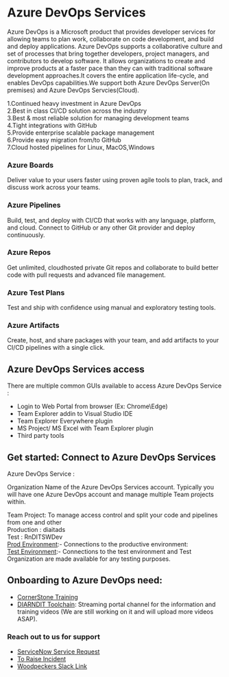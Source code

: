# **Azure DevOps Services**

Azure DevOps is a Microsoft product that provides developer services for allowing teams to plan work, collaborate on code development, and build and deploy applications. Azure DevOps supports a collaborative culture and set of processes that bring together developers, project managers, and contributors to develop software. It allows organizations to create and improve products at a faster pace than they can with traditional software development approaches.It covers the entire application life-cycle, and enables DevOps capabilities.We support both Azure DevOps Server(On premises) and Azure DevOps Servcies(Cloud).  


1.Continued heavy investment in Azure DevOps  
2.Best in class CI/CD solution across the industry  
3.Best & most reliable solution for managing development teams  
4.Tight integrations with GitHub  
5.Provide enterprise scalable package management  
6.Provide easy migration from/to GitHub  
7.Cloud hosted pipelines for Linux, MacOS,Windows  


### **Azure Boards**

Deliver value to your users faster using proven agile tools to plan, track, and discuss work across your teams.

### **Azure Pipelines**
Build, test, and deploy with CI/CD that works with any language, platform, and cloud. Connect to GitHub or any other Git provider and deploy continuously.

### **Azure Repos**
Get unlimited, cloud­hosted private Git repos and collaborate to build better code with pull requests and advanced file management.

### **Azure Test Plans**
Test and ship with confidence using manual and exploratory testing tools.

### **Azure Artifacts**
Create, host, and share packages with your team, and add artifacts to your CI/CD pipelines with a single click.




## Azure DevOps Services access

There are multiple common GUIs available to access Azure DevOps Service :

- Login to Web Portal from browser (Ex: Chrome\Edge)  
- Team Explorer add­in to Visual Studio IDE  
- Team Explorer Everywhere plugin  
- MS Project/ MS Excel with Team Explorer plugin  
- Third party tools  
  
## Get started: Connect to Azure DevOps Services  

Azure DevOps Service :

Organization­ Name of the Azure DevOps Services account. Typically you will have one
Azure DevOps account and manage multiple Team projects within.

  Team Project: To manage access control and split your code and pipelines from one and other  
  Production : diaitads  
  Test : RnDITSWDev  
  [Prod Environment](https://dev.azure.com/diaitads/):- Connections to the productive environment:   
  [Test Environment](https://dev.azure.com/RnDITSWDev):- Connections to the test environment and Test Organization are made available for any testing purposes.  

## **Onboarding to Azure DevOps need:**

- [CornerStone Training](https://roche.csod.com/ui/lms-learning-details/app/material/d1bb0e96-d3e3-42bf-9e72-d69e480b9b92)
- [DIARNDIT Toolchain](https://streamingmedia.roche.com/channel/DIARNDIT%2BToolchain/236131663): Streaming portal channel for the information and training videos (We are still working on it and will upload more videos ASAP).

### Reach out to us for support

- [ServiceNow Service Request](https://roche.service-now.com/rose?id=nr_sc_cat_item&sys_id=7065d891eb083f44fc9e0dffab887eeb)  
- [To Raise Incident](https://roche.service-now.com/rose?id=nr_sc_cat_item&sys_id=4610049b4f7b5704c93809de0310c7b5) 
- [Woodpeckers Slack Link](https://join.slack.com/share/enQtMzI1NTMzNDIwMjAwMy00ODc5NjZkZDE0OTdmMTczMjkzMTA0NDEwZGI4OTE0MzRkY2Q0MGRjZGE3YmZkNzU2MmIxZDhmYTk5NTZmOGRl)


